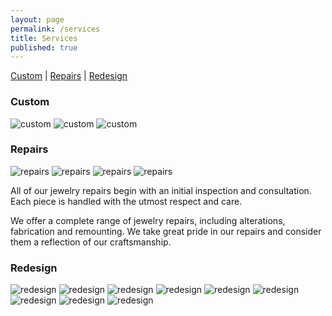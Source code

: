 ```yaml
---
layout: page
permalink: /services
title: Services
published: true
---
```


[Custom](#custom) | [Repairs](#repairs) | [Redesign](#redesign)

[](custom)
### Custom
![custom](/images/custom.02.jpg)
![custom](/images/custom.04.jpg)
![custom](/images/custom.06.jpg)

[](repairs)
### Repairs
![repairs](/images/redesign.01.jpg)
![repairs](/images/redesign.02.jpg)
![repairs](/images/redesign.03.jpg)
![repairs](/images/redesign.04.jpg)

All of our jewelry repairs begin with an initial inspection and consultation. Each piece is handled with the utmost respect and care.

We offer a complete range of jewelry repairs, including alterations, fabrication and remounting. We take great pride in our repairs and consider them a reflection of our craftsmanship.

[](redesign)
### Redesign
![redesign](/images/redesign.01.jpg)
![redesign](/images/redesign.02.jpg)
![redesign](/images/redesign.03.jpg)
![redesign](/images/redesign.04.jpg)
![redesign](/images/redesign.06.jpg)
![redesign](/images/redesign.07.jpg)
![redesign](/images/redesign.08.jpg)
![redesign](/images/redesign.09.jpg)
![redesign](/images/redesign.10.jpg)